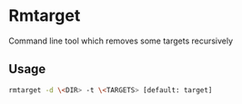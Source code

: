# Rmtarget
Command line tool which removes some targets recursively

## Usage
```bash
rmtarget -d \<DIR> -t \<TARGETS> [default: target]
```
